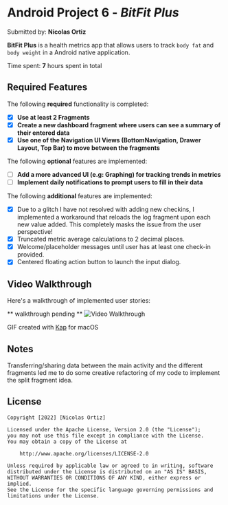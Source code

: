 # Android Project 6 - *BitFit Plus*

Submitted by: **Nicolas Ortiz**

**BitFit Plus** is a health metrics app that allows users to track `body fat` and `body weight` in a Android native application.

Time spent: **7** hours spent in total

## Required Features

The following **required** functionality is completed:

- [X] **Use at least 2 Fragments**
- [X] **Create a new dashboard fragment where users can see a summary of their entered data**
- [X] **Use one of the Navigation UI Views (BottomNavigation, Drawer Layout, Top Bar) to move between the fragments**

The following **optional** features are implemented:

- [ ] **Add a more advanced UI (e.g: Graphing) for tracking trends in metrics**
- [ ] **Implement daily notifications to prompt users to fill in their data**

The following **additional** features are implemented:

- [X] Due to a glitch I have not resolved with adding new checkins, I implemented a workaround that reloads the log fragment upon each new value added. This completely masks the  issue from the user perspective!
- [X] Truncated metric average calculations to 2 decimal places.
- [X] Welcome/placeholder messages until user has at least one check-in provided.
- [X] Centered floating action button to launch the input dialog.

## Video Walkthrough

Here's a walkthrough of implemented user stories:

** walkthrough pending **
<img src='http://i.imgur.com/link/to/your/gif/file.gif' title='Video Walkthrough' width='' alt='Video Walkthrough' />

GIF created with [Kap](https://getkap.co/) for macOS

## Notes

Transferring/sharing data between the main activity and the different fragments led me to do some creative refactoring of my code to implement the split fragment idea.

## License

    Copyright [2022] [Nicolas Ortiz]

    Licensed under the Apache License, Version 2.0 (the "License");
    you may not use this file except in compliance with the License.
    You may obtain a copy of the License at

        http://www.apache.org/licenses/LICENSE-2.0

    Unless required by applicable law or agreed to in writing, software
    distributed under the License is distributed on an "AS IS" BASIS,
    WITHOUT WARRANTIES OR CONDITIONS OF ANY KIND, either express or implied.
    See the License for the specific language governing permissions and
    limitations under the License.